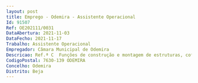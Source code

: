 ```yaml
--- 
layout: post
title: Emprego - Odemira - Assistente Operacional
Id: 91507
Ref: OE202111/0031
DataAbertura: 2021-11-03
DataFecho: 2021-11-17
Trabalho: Assistente Operacional
Empregador: Câmara Municipal de Odemira
Descricao: Ref.ª C  Funções de construção e montagem de estruturas, cofragens e moldes de madeira destinados a construções de betão simples ou armado, bem como trabalhos similares ou complementares inerentes à função  Funções de conceção, reparação e conservação de trabalhos em madeira ou derivados e outros trabalhos similares  Executar trabalhos em madeira através dos moldes que lhe são apresentados  Analisar o desenho que lhe é fornecido ou proceder ele próprio o esboço do mesmo  Riscar a madeira de acordo com as medidas  Serrar e topiar as peças, desengrossando as  Lixar e colar material, ajustando as peças numa prensa  Assentar montar e acabar os limpos nas obras, tais como portas, rodapés, janelas, caixilhos, escadas, divisórias em madeiras, armações de talhados e lambris  Proceder a transformação das peças a partir de uma estrutura velha para uma nova e repará las  Utilizar o equipamento de proteção individual e adotar medidas de segurança adequadas às tarefas a desempenhar.
CodigoPostal: 7630-139 ODEMIRA
Concelho: Odemira
Distrito: Beja
--- 
```

